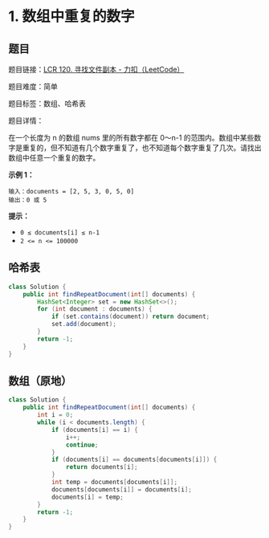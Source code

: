 # 1. 数组中重复的数字

## 题目

题目链接：[LCR 120. 寻找文件副本 - 力扣（LeetCode）](https://leetcode.cn/problems/shu-zu-zhong-zhong-fu-de-shu-zi-lcof/description/)

题目难度：简单

题目标签：数组、哈希表

题目详情：

在一个长度为 n 的数组 nums 里的所有数字都在 0～n-1 的范围内。数组中某些数字是重复的，但不知道有几个数字重复了，也不知道每个数字重复了几次。请找出数组中任意一个重复的数字。

**示例 1：**

```
输入：documents = [2, 5, 3, 0, 5, 0]
输出：0 或 5
```

**提示：**

- `0 ≤ documents[i] ≤ n-1`
- `2 <= n <= 100000`



## 哈希表

``` java
class Solution {
    public int findRepeatDocument(int[] documents) {
        HashSet<Integer> set = new HashSet<>();
        for (int document : documents) {
            if (set.contains(document)) return document;
            set.add(document);
        }
        return -1;
    }
}
```



## 数组（原地）

``` java
class Solution {
    public int findRepeatDocument(int[] documents) {
        int i = 0;
        while (i < documents.length) {
            if (documents[i] == i) {
                i++;
                continue;
            }
            if (documents[i] == documents[documents[i]]) {
                return documents[i];
            }
            int temp = documents[documents[i]];
            documents[documents[i]] = documents[i];
            documents[i] = temp;
        }
        return -1;
    }
}
```



